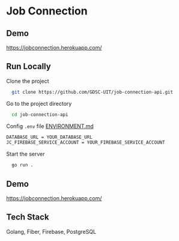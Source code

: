 # Job Connection

## Demo

https://jobconnection.herokuapp.com/

## Run Locally

Clone the project

```bash
  git clone https://github.com/GDSC-UIT/job-connection-api.git
```

Go to the project directory

```bash
  cd job-connection-api
```

Config `.env` file [ENVIRONMENT.md](./ENVIRONMENT.md)

```bash
DATABASE_URL = YOUR_DATABASE_URL
JC_FIREBASE_SERVICE_ACCOUNT = YOUR_FIREBASE_SERVICE_ACCOUNT
```

Start the server

```bash
  go run .
```

## Demo

https://jobconnection.herokuapp.com/

## Tech Stack

Golang, Fiber, Firebase, PostgreSQL
